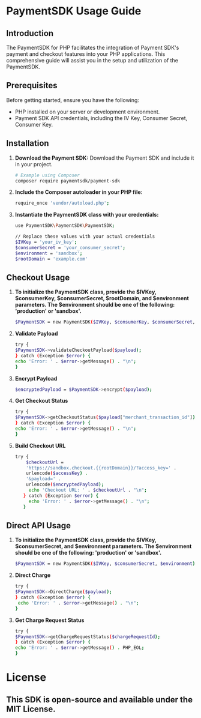 # PaymentSDK Usage Guide

## Introduction

The PaymentSDK for PHP facilitates the integration of Payment SDK's payment and checkout features into your PHP applications. This comprehensive guide will assist you in the setup and utilization of the PaymentSDK.

## Prerequisites

Before getting started, ensure you have the following:

- PHP installed on your server or development environment.
- Payment SDK API credentials, including the IV Key, Consumer Secret, Consumer Key.

## Installation

1. **Download the Payment SDK:**
   Download the Payment SDK and include it in your project.

   ```bash
   # Example using Composer
   composer require paymentsdk/payment-sdk
   
2. **Include the Composer autoloader in your PHP file:**

    ```bash
   require_once 'vendor/autoload.php';
   
3. **Instantiate the PaymentSDK class with your credentials:**

    ```bash
   use PaymentSDK\PaymentSDK\PaymentSDK;

    // Replace these values with your actual credentials
    $IVKey = 'your_iv_key';
    $consumerSecret = 'your_consumer_secret';
    $environment = 'sandbox';
    $rootDomain = 'example.com'

## Checkout Usage

1. **To initialize the PaymentSDK class, provide the $IVKey, $consumerKey, $consumerSecret, $rootDomain, and $environment parameters. The $environment should be one of the following: 'production' or 'sandbox'.**

    ```bash
   $PaymentSDK = new PaymentSDK($IVKey, $consumerKey, $consumerSecret, $rootDomain, $environment);

2. **Validate Payload**

    ```bash
    try {
    $PaymentSDK->validateCheckoutPayload($payload);
    } catch (Exception $error) {
    echo 'Error: ' . $error->getMessage() . "\n";
    }
   
3. **Encrypt Payload**

    ```bash
   $encryptedPayload = $PaymentSDK->encrypt($payload);
   
4. **Get Checkout Status**

    ```bash
   try {
    $PaymentSDK->getCheckoutStatus($payload["merchant_transaction_id"]);
   } catch (Exception $error) {
    echo 'Error: ' . $error->getMessage() . "\n";
   }

5. **Build Checkout URL**

    ```bash
   try {
        $checkoutUrl =
        'https://sandbox.checkout.{{rootDomain}}/?access_key=' .
        urlencode($accessKey) .
        '&payload=' .
        urlencode($encryptedPayload);
         echo 'Checkout URL: ' . $checkoutUrl . "\n";
       } catch (Exception $error) {
         echo 'Error: ' . $error->getMessage() . "\n";
       }

## Direct API Usage

1. **To initialize the PaymentSDK class, provide the $IVKey, $consumerSecret, and $environment parameters. The $environment should be one of the following: 'production' or 'sandbox'.**

    ```bash
   $PaymentSDK = new PaymentSDK($IVKey, $consumerSecret, $environment);
   
2. **Direct Charge**

    ```bash
   try {
    $PaymentSDK->DirectCharge($payload);
   } catch (Exception $error) {
     echo 'Error: ' . $error->getMessage() . "\n";
   }

3. **Get Charge Request Status**

    ```bash
   try {
    $PaymentSDK->getChargeRequestStatus($chargeRequestId);
    } catch (Exception $error) {
    echo 'Error: ' . $error->getMessage() . PHP_EOL;
    }

# License

## This SDK is open-source and available under the MIT License. 
